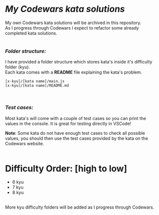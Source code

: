 # **_My Codewars kata solutions_**

My own Codewars kata solutions will be archived in this repository.<br>
As I progress through Codewars I expect to refactor some already completed kata solutions.
<br><br>

### **_Folder structure:_**

I have provided a folder structure which stores kata's inside it's difficulty folder (kyu).
<br>
Each kata comes with a **README** file explaining the kata's problem.
<br>

```
[x-kyu]/[kata name]/main.js
[x-kyu]/[kata name]/README.md
```

<br>

### **_Test cases:_**

Most kata's will come with a couple of test cases so you can print the values in the console. It is great for testing directly in VSCode!
<br>

**Note**: Some kata do not have enough test cases to check all possible values, you should then use the test cases provided by the kata on the Codewars website.
<br>
<br>

# Difficulty Order: [high to low]

<ul>
<li>6 kyu</li>
<li>7 kyu</li>
<li>8 kyu</li>
</ul>

<br>
More kyu difficulty folders will be added as I progress through Codewars.
